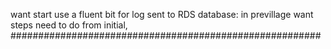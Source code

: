 want start use a fluent bit for log sent to RDS database:
in previllage want steps need to do from initial,
########################################################

